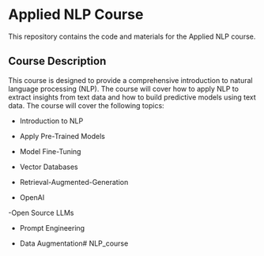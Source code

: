 # Applied NLP Course

This repository contains the code and materials for the Applied NLP course.

## Course Description

This course is designed to provide a comprehensive introduction to natural language processing (NLP). The course will cover how to apply NLP to extract insights from text data and how to build predictive models using text data. The course will cover the following topics:

- Introduction to NLP

- Apply Pre-Trained Models

- Model Fine-Tuning

- Vector Databases

- Retrieval-Augmented-Generation

- OpenAI

-Open Source LLMs

- Prompt Engineering

- Data Augmentation# NLP_course
